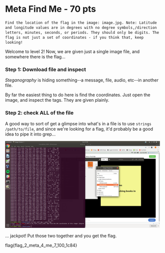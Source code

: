 # **Meta Find Me - 70 pts**

```
Find the location of the flag in the image: image.jpg. Note: Latitude and longitude values are in degrees with no degree symbols,/direction letters, minutes, seconds, or periods. They should only be digits. The flag is not just a set of coordinates - if you think that, keep looking!
```

Welcome to level 2! Now, we are given just a single image file, and somewhere there is the flag...

### **Step 1: Download file and inspect**
*Steganography* is hiding something--a message, file, audio, etc--in another file.

By far the easiest thing to do here is find the coordinates. Just open the image, and inspect the tags. They are given plainly.

### **Step 2: check ALL of the file**
A good way to sort of get a glimpse into what's in a file is to use `strings /path/to/file`, and since we're looking for a flag, it'd probably be a good idea to pipe it into grep...

![metafindme](../.picopics/MetaFindMe.png)


... jackpot! Put those two together and you get the flag.


flag{flag_2_meta_4_me_7_100_1c84}
